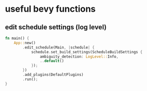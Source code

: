 # useful bevy functions

## edit schedule settings (log level)

```rust
fn main() {
    App::new()
        .edit_schedule(Main, |schedule| {
            schedule.set_build_settings(ScheduleBuildSettings {
                ambiguity_detection: LogLevel::Info,
                ..default()
            });
        })
        .add_plugins(DefaultPlugins)
        .run();
}
```
